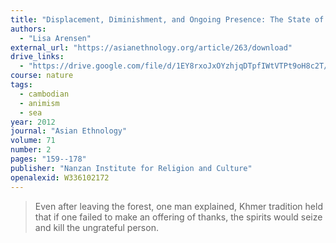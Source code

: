 ```yaml
---
title: "Displacement, Diminishment, and Ongoing Presence: The State of Local Cosmologies in Northwest Cambodia in the Aftermath of War"
authors:
  - "Lisa Arensen"
external_url: "https://asianethnology.org/article/263/download"
drive_links:
  - "https://drive.google.com/file/d/1EY8rxoJxOYzhjqDTpfIWtVTPt9oH8c2T/view?usp=drivesdk"
course: nature
tags:
  - cambodian
  - animism
  - sea
year: 2012
journal: "Asian Ethnology"
volume: 71
number: 2
pages: "159--178"
publisher: "Nanzan Institute for Religion and Culture"
openalexid: W336102172
---
```


> Even after leaving the forest, one man explained, Khmer tradition held that if one failed to make an offering of thanks, the spirits would seize and kill the ungrateful person.

